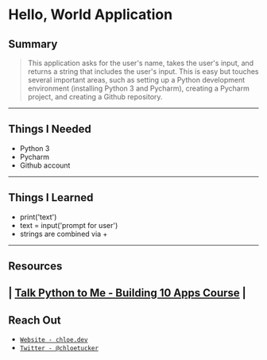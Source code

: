 # Hello, World Application
## Summary
> This application asks for the user's name, takes the user's input, and returns a string that includes the user's input.
> This is easy but touches several important areas, such as setting up a Python development environment (installing Python 3 and Pycharm), creating a Pycharm project, and creating a Github repository. 
---
## Things I Needed
- Python 3
- Pycharm
- Github account
---
## Things I Learned
- print('text')
- text = input('prompt for user')
- strings are combined via +
---
## Resources
| <a href="https://github.com/mikeckennedy/python-jumpstart-course-demos" target="_blank">**Talk Python to Me - Building 10 Apps Course**</a> |
---
## Reach Out
- <a href="https://chloe.dev/" target="_blank">`Website - chloe.dev`</a>
- <a href="https://twitter.com/_chloetucker" target="_blank">`Twitter - @chloetucker`</a>
